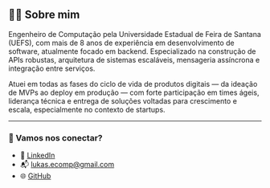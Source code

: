 ## 👨‍💻 Sobre mim

Engenheiro de Computação pela Universidade Estadual de Feira de Santana (UEFS), com mais de 8 anos de experiência em desenvolvimento de software, atualmente focado em backend. Especializado na construção de APIs robustas, arquitetura de sistemas escaláveis, mensageria assíncrona e integração entre serviços.

Atuei em todas as fases do ciclo de vida de produtos digitais — da ideação de MVPs ao deploy em produção — com forte participação em times ágeis, liderança técnica e entrega de soluções voltadas para crescimento e escala, especialmente no contexto de startups.

---

### 🚀 Vamos nos conectar?

- 📱 [LinkedIn](https://www.linkedin.com/in/lucas-assis-81646a58/)
- 📬 lukas.ecomp@gmail.com  
- 🌐 [GitHub](https://github.com/eng-assys)
